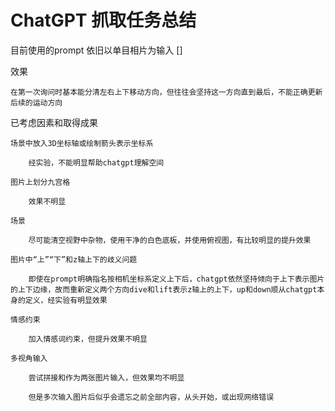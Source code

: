 # ChatGPT 抓取任务总结

目前使用的prompt
    依旧以单目相片为输入
    []

效果
    
    在第一次询问时基本能分清左右上下移动方向，但往往会坚持这一方向直到最后，不能正确更新后续的运动方向
    

已考虑因素和取得成果

    场景中放入3D坐标轴或绘制箭头表示坐标系
        
        经实验，不能明显帮助chatgpt理解空间

    图片上划分九宫格

        效果不明显
    
    场景
        
        尽可能清空视野中杂物，使用干净的白色底板，并使用俯视图，有比较明显的提升效果
    
    图片中“上”“下”和z轴上下的歧义问题
        
        即使在prompt明确指名按相机坐标系定义上下后，chatgpt依然坚持倾向于上下表示图片的上下边缘，故而重新定义两个方向dive和lift表示z轴上的上下，up和down顺从chatgpt本身的定义，经实验有明显效果
    
    情感约束
        
        加入情感词约束，但提升效果不明显

    多视角输入

        尝试拼接和作为两张图片输入，但效果均不明显

        但是多次输入图片后似乎会遗忘之前全部内容，从头开始，或出现网络错误

